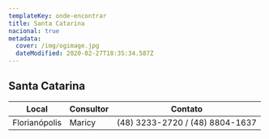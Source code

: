 ```yaml
---
templateKey: onde-encontrar
title: Santa Catarina
nacional: true
metadata:
  cover: /img/ogimage.jpg
  dateModified: 2020-02-27T18:35:34.587Z
---
```

## Santa Catarina

| Local         | Consultor | Contato                         |
| ------------- | --------- | ------------------------------- |
| Florianópolis | Maricy    | (48) 3233-2720 / (48) 8804-1637 |

